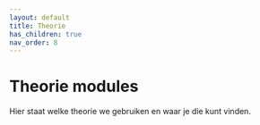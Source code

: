 ```yaml
---
layout: default
title: Theorie
has_children: true
nav_order: 8
---
```


# Theorie modules

Hier staat welke theorie we gebruiken en waar je die kunt vinden.
